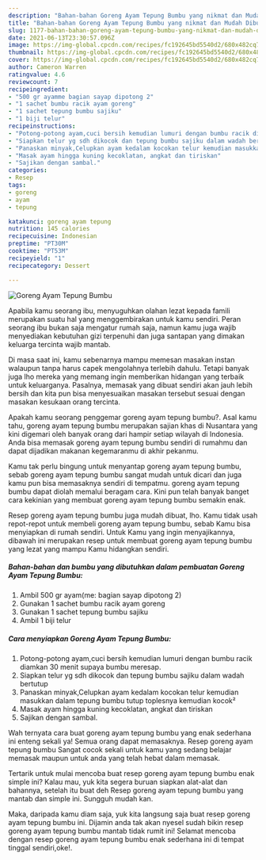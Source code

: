 ```yaml
---
description: "Bahan-bahan Goreng Ayam Tepung Bumbu yang nikmat dan Mudah Dibuat"
title: "Bahan-bahan Goreng Ayam Tepung Bumbu yang nikmat dan Mudah Dibuat"
slug: 1177-bahan-bahan-goreng-ayam-tepung-bumbu-yang-nikmat-dan-mudah-dibuat
date: 2021-06-13T23:30:57.096Z
image: https://img-global.cpcdn.com/recipes/fc192645bd5540d2/680x482cq70/goreng-ayam-tepung-bumbu-foto-resep-utama.jpg
thumbnail: https://img-global.cpcdn.com/recipes/fc192645bd5540d2/680x482cq70/goreng-ayam-tepung-bumbu-foto-resep-utama.jpg
cover: https://img-global.cpcdn.com/recipes/fc192645bd5540d2/680x482cq70/goreng-ayam-tepung-bumbu-foto-resep-utama.jpg
author: Cameron Warren
ratingvalue: 4.6
reviewcount: 7
recipeingredient:
- "500 gr ayamme bagian sayap dipotong 2"
- "1 sachet bumbu racik ayam goreng"
- "1 sachet tepung bumbu sajiku"
- "1 biji telur"
recipeinstructions:
- "Potong-potong ayam,cuci bersih kemudian lumuri dengan bumbu racik diamkan 30 menit supaya bumbu meresap."
- "Siapkan telur yg sdh dikocok dan tepung bumbu sajiku dalam wadah bertutup"
- "Panaskan minyak,Celupkan ayam kedalam kocokan telur kemudian masukkan dalam tepung bumbu tutup toplesnya kemudian kocok²"
- "Masak ayam hingga kuning kecoklatan, angkat dan tiriskan"
- "Sajikan dengan sambal."
categories:
- Resep
tags:
- goreng
- ayam
- tepung

katakunci: goreng ayam tepung 
nutrition: 145 calories
recipecuisine: Indonesian
preptime: "PT30M"
cooktime: "PT53M"
recipeyield: "1"
recipecategory: Dessert

---
```



![Goreng Ayam Tepung Bumbu](https://img-global.cpcdn.com/recipes/fc192645bd5540d2/680x482cq70/goreng-ayam-tepung-bumbu-foto-resep-utama.jpg)

Apabila kamu seorang ibu, menyuguhkan olahan lezat kepada famili merupakan suatu hal yang menggembirakan untuk kamu sendiri. Peran seorang ibu bukan saja mengatur rumah saja, namun kamu juga wajib menyediakan kebutuhan gizi terpenuhi dan juga santapan yang dimakan keluarga tercinta wajib mantab.

Di masa  saat ini, kamu sebenarnya mampu memesan masakan instan walaupun tanpa harus capek mengolahnya terlebih dahulu. Tetapi banyak juga lho mereka yang memang ingin memberikan hidangan yang terbaik untuk keluarganya. Pasalnya, memasak yang dibuat sendiri akan jauh lebih bersih dan kita pun bisa menyesuaikan masakan tersebut sesuai dengan masakan kesukaan orang tercinta. 



Apakah kamu seorang penggemar goreng ayam tepung bumbu?. Asal kamu tahu, goreng ayam tepung bumbu merupakan sajian khas di Nusantara yang kini digemari oleh banyak orang dari hampir setiap wilayah di Indonesia. Anda bisa memasak goreng ayam tepung bumbu sendiri di rumahmu dan dapat dijadikan makanan kegemaranmu di akhir pekanmu.

Kamu tak perlu bingung untuk menyantap goreng ayam tepung bumbu, sebab goreng ayam tepung bumbu sangat mudah untuk dicari dan juga kamu pun bisa memasaknya sendiri di tempatmu. goreng ayam tepung bumbu dapat diolah memalui beragam cara. Kini pun telah banyak banget cara kekinian yang membuat goreng ayam tepung bumbu semakin enak.

Resep goreng ayam tepung bumbu juga mudah dibuat, lho. Kamu tidak usah repot-repot untuk membeli goreng ayam tepung bumbu, sebab Kamu bisa menyiapkan di rumah sendiri. Untuk Kamu yang ingin menyajikannya, dibawah ini merupakan resep untuk membuat goreng ayam tepung bumbu yang lezat yang mampu Kamu hidangkan sendiri.

<!--inarticleads1-->

##### Bahan-bahan dan bumbu yang dibutuhkan dalam pembuatan Goreng Ayam Tepung Bumbu:

1. Ambil 500 gr ayam(me: bagian sayap dipotong 2)
1. Gunakan 1 sachet bumbu racik ayam goreng
1. Gunakan 1 sachet tepung bumbu sajiku
1. Ambil 1 biji telur




<!--inarticleads2-->

##### Cara menyiapkan Goreng Ayam Tepung Bumbu:

1. Potong-potong ayam,cuci bersih kemudian lumuri dengan bumbu racik diamkan 30 menit supaya bumbu meresap.
1. Siapkan telur yg sdh dikocok dan tepung bumbu sajiku dalam wadah bertutup
1. Panaskan minyak,Celupkan ayam kedalam kocokan telur kemudian masukkan dalam tepung bumbu tutup toplesnya kemudian kocok²
1. Masak ayam hingga kuning kecoklatan, angkat dan tiriskan
1. Sajikan dengan sambal.




Wah ternyata cara buat goreng ayam tepung bumbu yang enak sederhana ini enteng sekali ya! Semua orang dapat memasaknya. Resep goreng ayam tepung bumbu Sangat cocok sekali untuk kamu yang sedang belajar memasak maupun untuk anda yang telah hebat dalam memasak.

Tertarik untuk mulai mencoba buat resep goreng ayam tepung bumbu enak simple ini? Kalau mau, yuk kita segera buruan siapkan alat-alat dan bahannya, setelah itu buat deh Resep goreng ayam tepung bumbu yang mantab dan simple ini. Sungguh mudah kan. 

Maka, daripada kamu diam saja, yuk kita langsung saja buat resep goreng ayam tepung bumbu ini. Dijamin anda tak akan nyesel sudah bikin resep goreng ayam tepung bumbu mantab tidak rumit ini! Selamat mencoba dengan resep goreng ayam tepung bumbu enak sederhana ini di tempat tinggal sendiri,oke!.

